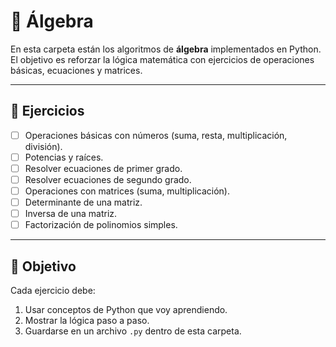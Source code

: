 # 📘 Álgebra

En esta carpeta están los algoritmos de **álgebra** implementados en Python.  
El objetivo es reforzar la lógica matemática con ejercicios de operaciones básicas, ecuaciones y matrices.  

---

## 📑 Ejercicios

- [ ] Operaciones básicas con números (suma, resta, multiplicación, división).  
- [ ] Potencias y raíces.  
- [ ] Resolver ecuaciones de primer grado.  
- [ ] Resolver ecuaciones de segundo grado.  
- [ ] Operaciones con matrices (suma, multiplicación).  
- [ ] Determinante de una matriz.  
- [ ] Inversa de una matriz.  
- [ ] Factorización de polinomios simples.  

---

## 🎯 Objetivo

Cada ejercicio debe:
1. Usar conceptos de Python que voy aprendiendo.  
2. Mostrar la lógica paso a paso.  
3. Guardarse en un archivo `.py` dentro de esta carpeta.  
 
 
